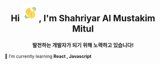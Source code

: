 <h1 align="center">Hi <img src="https://github.com/BUMKSY/BUMKSY/blob/main/shake.gif" height="55px" width="55px">, I'm Shahriyar Al Mustakim Mitul</h1>

<h3 align="center">발전하는 개발자가 되기 위해 노력하고 있습니다!</h3>

🌱 I’m currently learning **React , Javascript**


